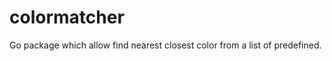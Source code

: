 colormatcher
============

Go package which allow find nearest closest color from a list of predefined.
